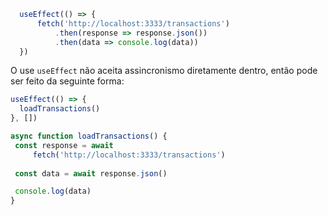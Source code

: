 
```js
  useEffect(() => {
	  fetch('http://localhost:3333/transactions')
		  .then(response => response.json())
		  .then(data => console.log(data))
  })
```

O use `useEffect` não aceita assincronismo diretamente dentro, então pode ser feito da seguinte forma:

```js
useEffect(() => {
  loadTransactions()
}, [])

async function loadTransactions() {
 const response = await 
	 fetch('http://localhost:3333/transactions')
 
 const data = await response.json()

 console.log(data)
}
```

